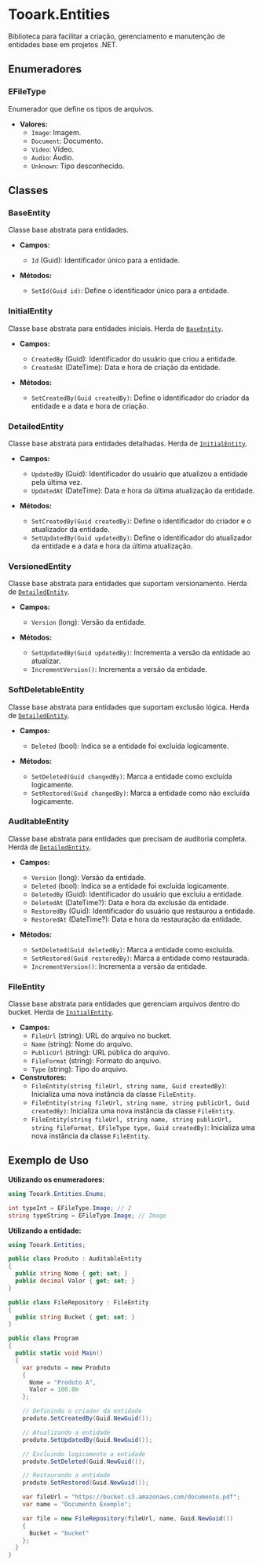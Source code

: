 # Tooark.Entities

Biblioteca para facilitar a criação, gerenciamento e manutenção de entidades base em projetos .NET.

## Enumeradores

### EFileType

Enumerador que define os tipos de arquivos.

- **Valores:**
  - `Image`: Imagem.
  - `Document`: Documento.
  - `Video`: Vídeo.
  - `Audio`: Áudio.
  - `Unknown`: Tipo desconhecido.

## Classes

### BaseEntity

Classe base abstrata para entidades.

- **Campos:**

  - `Id` (Guid): Identificador único para a entidade.

- **Métodos:**
  - `SetId(Guid id)`: Define o identificador único para a entidade.

### InitialEntity

Classe base abstrata para entidades iniciais. Herda de [`BaseEntity`](#baseentity).

- **Campos:**

  - `CreatedBy` (Guid): Identificador do usuário que criou a entidade.
  - `CreatedAt` (DateTime): Data e hora de criação da entidade.

- **Métodos:**
  - `SetCreatedBy(Guid createdBy)`: Define o identificador do criador da entidade e a data e hora de criação.

### DetailedEntity

Classe base abstrata para entidades detalhadas. Herda de [`InitialEntity`](#initialentity).

- **Campos:**

  - `UpdatedBy` (Guid): Identificador do usuário que atualizou a entidade pela última vez.
  - `UpdatedAt` (DateTime): Data e hora da última atualização da entidade.

- **Métodos:**
  - `SetCreatedBy(Guid createdBy)`: Define o identificador do criador e o atualizador da entidade.
  - `SetUpdatedBy(Guid updatedBy)`: Define o identificador do atualizador da entidade e a data e hora da última atualização.

### VersionedEntity

Classe base abstrata para entidades que suportam versionamento. Herda de [`DetailedEntity`](#detailedentity).

- **Campos:**

  - `Version` (long): Versão da entidade.

- **Métodos:**
  - `SetUpdatedBy(Guid updatedBy)`: Incrementa a versão da entidade ao atualizar.
  - `IncrementVersion()`: Incrementa a versão da entidade.

### SoftDeletableEntity

Classe base abstrata para entidades que suportam exclusão lógica. Herda de [`DetailedEntity`](#detailedentity).

- **Campos:**

  - `Deleted` (bool): Indica se a entidade foi excluída logicamente.

- **Métodos:**
  - `SetDeleted(Guid changedBy)`: Marca a entidade como excluída logicamente.
  - `SetRestored(Guid changedBy)`: Marca a entidade como não excluída logicamente.

### AuditableEntity

Classe base abstrata para entidades que precisam de auditoria completa. Herda de [`DetailedEntity`](#detailedentity).

- **Campos:**

  - `Version` (long): Versão da entidade.
  - `Deleted` (bool): Indica se a entidade foi excluída logicamente.
  - `DeletedBy` (Guid): Identificador do usuário que excluiu a entidade.
  - `DeletedAt` (DateTime?): Data e hora da exclusão da entidade.
  - `RestoredBy` (Guid): Identificador do usuário que restaurou a entidade.
  - `RestoredAt` (DateTime?): Data e hora da restauração da entidade.

- **Métodos:**
  - `SetDeleted(Guid deletedBy)`: Marca a entidade como excluída.
  - `SetRestored(Guid restoredBy)`: Marca a entidade como restaurada.
  - `IncrementVersion()`: Incrementa a versão da entidade.

### FileEntity

Classe base abstrata para entidades que gerenciam arquivos dentro do bucket. Herda de [`InitialEntity`](#initialentity).

- **Campos:**
  - `FileUrl` (string): URL do arquivo no bucket.
  - `Name` (string): Nome do arquivo.
  - `PublicUrl` (string): URL pública do arquivo.
  - `FileFormat` (string): Formato do arquivo.
  - `Type` (string): Tipo do arquivo.
- **Construtores:**
  - `FileEntity(string fileUrl, string name, Guid createdBy)`: Inicializa uma nova instância da classe `FileEntity`.
  - `FileEntity(string fileUrl, string name, string publicUrl, Guid createdBy)`: Inicializa uma nova instância da classe `FileEntity`.
  - `FileEntity(string fileUrl, string name, string publicUrl, string fileFormat, EFileType type, Guid createdBy)`: Inicializa uma nova instância da classe `FileEntity`.

## Exemplo de Uso

**Utilizando os enumeradores:**

```csharp
using Tooark.Entities.Enums;

int typeInt = EFileType.Image; // 2
string typeString = EFileType.Image; // Image
```

**Utilizando a entidade:**

```csharp
using Tooark.Entities;

public class Produto : AuditableEntity
{
  public string Nome { get; set; }
  public decimal Valor { get; set; }
}

public class FileRepository : FileEntity
{
  public string Bucket { get; set; }
}

public class Program
{
  public static void Main()
  {
    var produto = new Produto
    {
      Nome = "Produto A",
      Valor = 100.0m
    };

    // Definindo o criador da entidade
    produto.SetCreatedBy(Guid.NewGuid());

    // Atualizando a entidade
    produto.SetUpdatedBy(Guid.NewGuid());

    // Excluindo logicamente a entidade
    produto.SetDeleted(Guid.NewGuid());

    // Restaurando a entidade
    produto.SetRestored(Guid.NewGuid());

    var fileUrl = "https://bucket.s3.amazonaws.com/documento.pdf";
    var name = "Documento Exemplo";

    var file = new FileRepository(fileUrl, name, Guid.NewGuid())
    {
      Bucket = "bucket"
    };
  }
}
```
